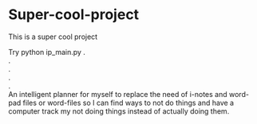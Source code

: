 # Super-cool-project
This is a super cool project



Try python ip_main.py
.\
.\
.\
.\
.\
An intelligent planner for myself to replace the need of i-notes and word-pad files or word-files so I can find ways to not do things and have a computer track my not doing things instead of actually doing them. 
